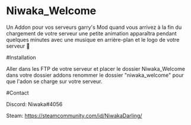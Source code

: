 # Niwaka_Welcome
Un Addon pour vos serveurs garry's Mod quand vous arrivez à la fin du chargement de votre serveur une petite animation apparaîtra pendant quelques minutes avec une musique en arrière-plan et le logo de votre serveur 🍧

#Installation 

Aller dans les FTP de votre serveur et placer le dossier Niwaka_Welcome dans votre dossier addons renommer le dossier "niwaka_welcome" pour que l'adon se charge sur votre serveur.

#Contact

Discord: Niwaka#4056

Steam: https://steamcommunity.com/id/NiwakaDarling/
